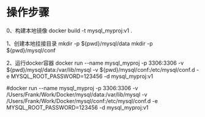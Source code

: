 # 操作步骤
0、构建本地镜像
docker build -t mysql_myproj:v1 .

1、创建本地挂接目录
mkdir -p ${pwd}/mysql/data
mkdir -p ${pwd}/mysql/conf

2、运行docker容器
docker run --name mysql_myproj -p 3306:3306 -v ${pwd}/mysql/data:/var/lib/mysql -v ${pwd}/mysql/conf:/etc/mysql/conf.d  -e MYSQL_ROOT_PASSWORD=123456 -d  mysql_myproj:v1

#docker run --name mysql_myproj -p 3306:3306 -v /Users/Frank/Work/Docker/mysql/data:/var/lib/mysql -v /Users/Frank/Work/Docker/mysql/conf:/etc/mysql/conf.d  -e MYSQL_ROOT_PASSWORD=123456 -d  mysql_myproj:v1
